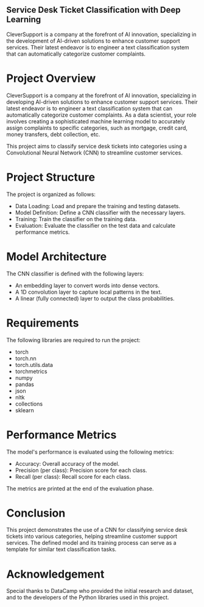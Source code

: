 ## Service Desk Ticket Classification with Deep Learning
CleverSupport is a company at the forefront of AI innovation, specializing in the development of AI-driven solutions to enhance customer support services. Their latest endeavor is to engineer a text classification system that can automatically categorize customer complaints.

# Project Overview
CleverSupport is a company at the forefront of AI innovation, specializing in developing AI-driven solutions to enhance customer support services. Their latest endeavor is to engineer a text classification system that can automatically categorize customer complaints. As a data scientist, your role involves creating a sophisticated machine learning model to accurately assign complaints to specific categories, such as mortgage, credit card, money transfers, debt collection, etc.

This project aims to classify service desk tickets into categories using a Convolutional Neural Network (CNN) to streamline customer services.

# Project Structure

The project is organized as follows:

* Data Loading: Load and prepare the training and testing datasets.
* Model Definition: Define a CNN classifier with the necessary layers.
* Training: Train the classifier on the training data.
* Evaluation: Evaluate the classifier on the test data and calculate performance metrics.

# Model Architecture
The CNN classifier is defined with the following layers:
- An embedding layer to convert words into dense vectors.
- A 1D convolution layer to capture local patterns in the text.
- A linear (fully connected) layer to output the class probabilities.

# Requirements

The following libraries are required to run the project:

- torch
- torch.nn
- torch.utils.data
- torchmetrics
- numpy
- pandas
- json
- nltk
- collections
- sklearn

# Performance Metrics
The model's performance is evaluated using the following metrics:

- Accuracy: Overall accuracy of the model.
- Precision (per class): Precision score for each class.
- Recall (per class): Recall score for each class.

The metrics are printed at the end of the evaluation phase.

# Conclusion

This project demonstrates the use of a CNN for classifying service desk tickets into various categories, helping streamline customer support services. The defined model and its training process can serve as a template for similar text classification tasks.

# Acknowledgement

Special thanks to DataCamp who provided the initial research and dataset, and to the developers of the Python libraries used in this project.
